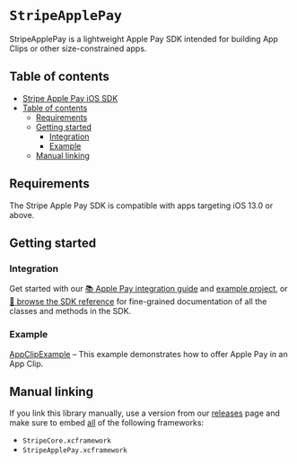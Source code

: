 # ``StripeApplePay``

StripeApplePay is a lightweight Apple Pay SDK intended for building App Clips or other size-constrained apps.

## Table of contents

<!--ts-->
- [Stripe Apple Pay iOS SDK](#stripe-apple-pay-ios-sdk)
- [Table of contents](#table-of-contents)
  - [Requirements](#requirements)
  - [Getting started](#getting-started)
    - [Integration](#integration)
    - [Example](#example)
  - [Manual linking](#manual-linking)

<!--te-->

## Requirements

The Stripe Apple Pay SDK is compatible with apps targeting iOS 13.0 or above.

## Getting started

### Integration

Get started with our [📚 Apple Pay integration guide](https://stripe.com/docs/apple-pay?platform=ios) and [example project](https://github.com/stripe/stripe-ios/tree/23.18.2/StripeApplePay/../Example/AppClipExample), or [📘 browse the SDK reference](https://stripe.dev/stripe-ios/stripe-applepay/index.html) for fine-grained documentation of all the classes and methods in the SDK.

### Example

[AppClipExample](https://github.com/stripe/stripe-ios/tree/23.18.2/StripeApplePay/../Example/AppClipExample) – This example demonstrates how to offer Apple Pay in an App Clip.

## Manual linking

If you link this library manually, use a version from our [releases](https://github.com/stripe/stripe-ios/releases) page and make sure to embed <ins>all</ins> of the following frameworks:
- `StripeCore.xcframework`
- `StripeApplePay.xcframework`

